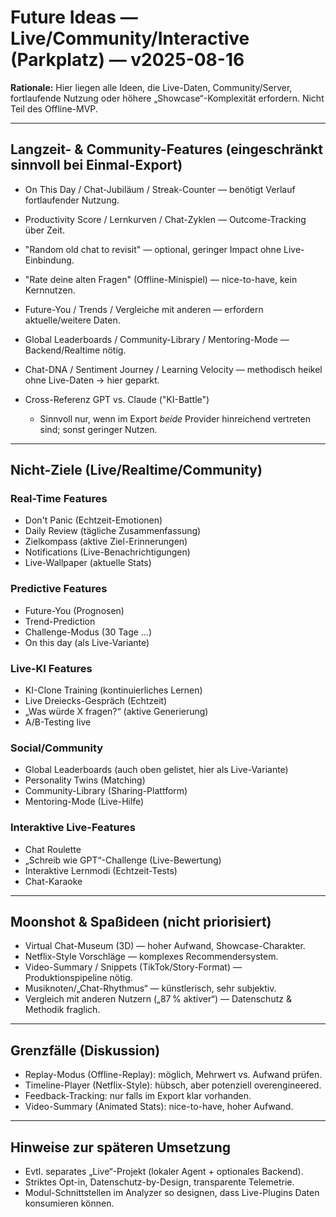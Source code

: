 # Future Ideas — Live/Community/Interactive (Parkplatz) — v2025-08-16

**Rationale:** Hier liegen alle Ideen, die Live-Daten, Community/Server, fortlaufende Nutzung oder höhere „Showcase“-Komplexität erfordern. Nicht Teil des Offline-MVP.

---

## Langzeit- & Community-Features (eingeschränkt sinnvoll bei Einmal-Export)

* On This Day / Chat-Jubiläum / Streak-Counter — benötigt Verlauf fortlaufender Nutzung.
* Productivity Score / Lernkurven / Chat-Zyklen — Outcome-Tracking über Zeit.
* "Random old chat to revisit" — optional, geringer Impact ohne Live-Einbindung.
* "Rate deine alten Fragen" (Offline-Minispiel) — nice-to-have, kein Kernnutzen.
* Future-You / Trends / Vergleiche mit anderen — erfordern aktuelle/weitere Daten.
* Global Leaderboards / Community-Library / Mentoring-Mode — Backend/Realtime nötig.
* Chat-DNA / Sentiment Journey / Learning Velocity — methodisch heikel ohne Live-Daten → hier geparkt.
* Cross-Referenz GPT vs. Claude ("KI-Battle")

  * Sinnvoll nur, wenn im Export *beide* Provider hinreichend vertreten sind; sonst geringer Nutzen.

---

## Nicht-Ziele (Live/Realtime/Community)

### Real-Time Features

* Don't Panic (Echtzeit-Emotionen)
* Daily Review (tägliche Zusammenfassung)
* Zielkompass (aktive Ziel-Erinnerungen)
* Notifications (Live-Benachrichtigungen)
* Live-Wallpaper (aktuelle Stats)

### Predictive Features

* Future-You (Prognosen)
* Trend-Prediction
* Challenge-Modus (30 Tage …)
* On this day (als Live-Variante)

### Live-KI Features

* KI-Clone Training (kontinuierliches Lernen)
* Live Dreiecks-Gespräch (Echtzeit)
* „Was würde X fragen?“ (aktive Generierung)
* A/B-Testing live

### Social/Community

* Global Leaderboards (auch oben gelistet, hier als Live-Variante)
* Personality Twins (Matching)
* Community-Library (Sharing-Plattform)
* Mentoring-Mode (Live-Hilfe)

### Interaktive Live-Features

* Chat Roulette
* „Schreib wie GPT“-Challenge (Live-Bewertung)
* Interaktive Lernmodi (Echtzeit-Tests)
* Chat-Karaoke

---

## Moonshot & Spaßideen (nicht priorisiert)

* Virtual Chat-Museum (3D) — hoher Aufwand, Showcase-Charakter.
* Netflix-Style Vorschläge — komplexes Recommendersystem.
* Video-Summary / Snippets (TikTok/Story-Format) — Produktionspipeline nötig.
* Musiknoten/„Chat-Rhythmus“ — künstlerisch, sehr subjektiv.
* Vergleich mit anderen Nutzern („87 % aktiver“) — Datenschutz & Methodik fraglich.

---

## Grenzfälle (Diskussion)

* Replay-Modus (Offline-Replay): möglich, Mehrwert vs. Aufwand prüfen.
* Timeline-Player (Netflix-Style): hübsch, aber potenziell overengineered.
* Feedback-Tracking: nur falls im Export klar vorhanden.
* Video-Summary (Animated Stats): nice-to-have, hoher Aufwand.

---

## Hinweise zur späteren Umsetzung

* Evtl. separates „Live“-Projekt (lokaler Agent + optionales Backend).
* Striktes Opt-in, Datenschutz-by-Design, transparente Telemetrie.
* Modul-Schnittstellen im Analyzer so designen, dass Live-Plugins Daten konsumieren können.

